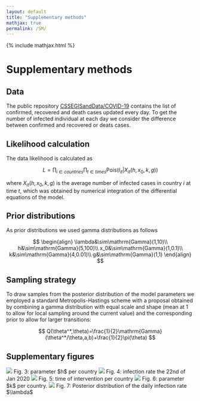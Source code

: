 ```yaml
---
layout: default
title: "Supplementary methods"
mathjax: true
permalink: /SM/
---
```


{% include mathjax.html %}

# Supplementary methods

## Data
The public repository [CSSEGISandData/COVID-19](https://github.com/CSSEGISandData/COVID-19) contains the list of confirmed, recovered and death cases updated every day. To get the number of infected individual at each day we consider the difference between confirmed and recovered or deats cases.

## Likelihood calculation
The data likelihood is calculated as

$$
L = \prod_{i\in countries}\prod_{t\in times}\mathrm{Pois}(I_{it}|X_{it}(h,x_0,k,g))
$$

where $X_{it}(h,x_0,k,g)$ is the average number of infected cases in country $i$ at time $t$, which was obtained by numerical integration of the differential equations of the model. 

## Prior distributions
As prior distributions we used gamma distributions as follows

$$
\begin{align}
\lambda&\sim\mathrm{Gamma}(1,10)\\
h&\sim\mathrm{Gamma}(5,100)\\
x_0&\sim\mathrm{Gamma}(1,0.1)\\
k&\sim\mathrm{Gamma}(4,0.01)\\
g&\sim\mathrm{Gamma}(1,1)
\end{align}
$$

## Sampling strategy
To draw samples from the posterior distribution of the model parameters we employed a standard Metropolis-Hastings scheme with a proposal obtained by combining a gamma distribution with equal scale and shape (mean at 1 to allow for local sampling around the current value) and the corresponding prior to allow for larger transitions:  

$$ Q(\theta^*,\theta)=\frac{1}{2}\mathrm{Gamma}(\theta^*/\theta,a,b)+\frac{1}{2}\pi(\theta)
$$

## Supplementary figures
<img src="../Figures/Figure_stat_2.png"/>
<imgcaption>Fig. 3: parameter $h$ per country</imgcaption>

<img src="../Figures/Figure_stat_3.png"/>
<imgcaption>Fig. 4: infection rate the 22nd of Jan 2020</imgcaption>

<img src="../Figures/Figure_stat_4.png"/>
<imgcaption>Fig. 5: time of intervention per country</imgcaption>

<img src="../Figures/Figure_stat_5.png"/>
<imgcaption>Fig. 6: parameter $k$ per country.</imgcaption>

<img src="../Figures/Figure_stat_lambda.png"/>
<imgcaption>Fig. 7: Posterior distribution of the daily infection rate $\lambda$</imgcaption>


